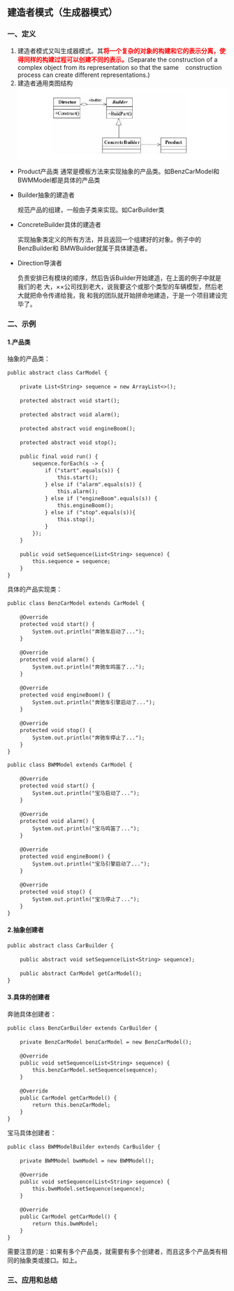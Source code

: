 ## 建造者模式（生成器模式）
### 一、定义
1. 建造者模式又叫生成器模式。其<font color='red'>**将一个复杂的对象的构建和它的表示分离，使得同样的构建过程可以创建不同的表示。**</font>(Separate the construction of a complex object from its representation so that the same
                                                                         ​    ​    ​    construction process can create different representations.)
2. 建造者通用类图结构
![结构](./assets/111.png)
- Product产品类
  通常是模板方法来实现抽象的产品类。如BenzCarModel和BWMModel都是具体的产品类

- Builder抽象的建造者

  规范产品的组建，一般由子类来实现。如CarBuilder类

- ConcreteBuilder具体的建造者

  实现抽象类定义的所有方法，并且返回一个组建好的对象。例子中的BenzBuilder和
  BMWBuilder就属于具体建造者。

- Direction导演者

  负责安排已有模块的顺序，然后告诉Builder开始建造，在上面的例子中就是我们的老
  大，××公司找到老大，说我要这个或那个类型的车辆模型，然后老大就把命令传递给我，我
  和我的团队就开始拼命地建造，于是一个项目建设完毕了。
### 二、示例

#### 1.产品类

抽象的产品类：

```
public abstract class CarModel {

    private List<String> sequence = new ArrayList<>();

    protected abstract void start();

    protected abstract void alarm();

    protected abstract void engineBoom();

    protected abstract void stop();

    public final void run() {
        sequence.forEach(s -> {
            if ("start".equals(s)) {
                this.start();
            } else if ("alarm".equals(s)) {
                this.alarm();
            } else if ("engineBoom".equals(s)) {
                this.engineBoom();
            } else if ("stop".equals(s)){
                this.stop();
            }
        });
    }

    public void setSequence(List<String> sequence) {
        this.sequence = sequence;
    }
}
```

具体的产品实现类：

```
public class BenzCarModel extends CarModel {

    @Override
    protected void start() {
        System.out.println("奔驰车启动了...");
    }

    @Override
    protected void alarm() {
        System.out.println("奔驰车鸣笛了...");
    }

    @Override
    protected void engineBoom() {
        System.out.println("奔驰车引擎启动了...");
    }

    @Override
    protected void stop() {
        System.out.println("奔驰车停止了...");
    }
}

```



```
public class BWMModel extends CarModel {

    @Override
    protected void start() {
        System.out.println("宝马启动了...");
    }

    @Override
    protected void alarm() {
        System.out.println("宝马鸣笛了...");
    }

    @Override
    protected void engineBoom() {
        System.out.println("宝马引擎启动了...");
    }

    @Override
    protected void stop() {
        System.out.println("宝马停止了...");
    }
}
```

#### 2.抽象创建者

```
public abstract class CarBuilder {

    public abstract void setSequence(List<String> sequence);

    public abstract CarModel getCarModel();
}

```

#### 3.具体的创建者

奔驰具体创建者：

```
public class BenzCarBuilder extends CarBuilder {

    private BenzCarModel benzCarModel = new BenzCarModel();

    @Override
    public void setSequence(List<String> sequence) {
        this.benzCarModel.setSequence(sequence);
    }

    @Override
    public CarModel getCarModel() {
        return this.benzCarModel;
    }
}
```

宝马具体创建者：

```
public class BWMModelBuilder extends CarBuilder {

    private BWMModel bwmModel = new BWMModel();

    @Override
    public void setSequence(List<String> sequence) {
        this.bwmModel.setSequence(sequence);
    }

    @Override
    public CarModel getCarModel() {
        return this.bwmModel;
    }
}

```

需要注意的是：如果有多个产品类，就需要有多个创建者，而且这多个产品类有相同的抽象类或接口。如上。


### 三、应用和总结